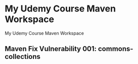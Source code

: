 # My Udemy Course Maven Workspace

My Udemy Course Maven Workspace

## Maven Fix Vulnerability 001: commons-collections

